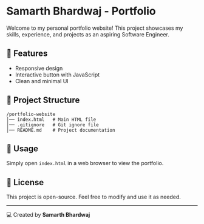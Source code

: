 # Samarth Bhardwaj - Portfolio

Welcome to my personal portfolio website! This project showcases my skills, experience, and projects as an aspiring Software Engineer.

## 🚀 Features
- Responsive design
- Interactive button with JavaScript
- Clean and minimal UI

## 📂 Project Structure
```
/portfolio-website
│── index.html   # Main HTML file
│── .gitignore   # Git ignore file
│── README.md    # Project documentation
```

## 🔧 Usage
Simply open `index.html` in a web browser to view the portfolio.

## 📜 License
This project is open-source. Feel free to modify and use it as needed.

---
💻 Created by **Samarth Bhardwaj**
